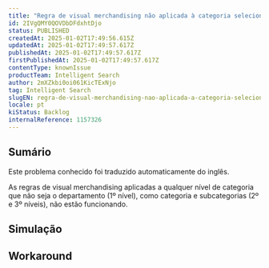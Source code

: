 ```yaml
---
title: "Regra de visual merchandising não aplicada à categoria selecionada"
id: 2IVgQMY0QOVDbDFdxhtDjo
status: PUBLISHED
createdAt: 2025-01-02T17:49:56.615Z
updatedAt: 2025-01-02T17:49:57.617Z
publishedAt: 2025-01-02T17:49:57.617Z
firstPublishedAt: 2025-01-02T17:49:57.617Z
contentType: knownIssue
productTeam: Intelligent Search
author: 2mXZkbi0oi061KicTExNjo
tag: Intelligent Search
slugEN: regra-de-visual-merchandising-nao-aplicada-a-categoria-selecionada
locale: pt
kiStatus: Backlog
internalReference: 1157326
---
```


## Sumário

<div class="alert alert-info">
  <p>Este problema conhecido foi traduzido automaticamente do inglês.</p>
</div>


As regras de visual merchandising aplicadas a qualquer nível de categoria que não seja o departamento (1º nível), como categoria e subcategorias (2º e 3º níveis), não estão funcionando.

## Simulação



## Workaround



